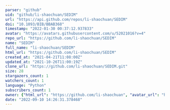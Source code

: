 ```yaml
---
parser: "github"
uid: "github/li-shaochuan/SEDIM"
url: "https://api.github.com/repos/li-shaochuan/SEDIM"
doi: "10.1093/BIB/BBAB368"
timestamp: "2022-01-30 00:37:12.937833"
avatar: "https://avatars.githubusercontent.com/u/52021016?v=4"
repo_url: "https://github.com/li-shaochuan/SEDIM"
name: "SEDIM"
full_name: "li-shaochuan/SEDIM"
html_url: "https://github.com/li-shaochuan/SEDIM"
created_at: "2021-04-21T11:08:00Z"
updated_at: "2021-10-26T11:00:19Z"
clone_url: "https://github.com/li-shaochuan/SEDIM.git"
size: 28
stargazers_count: 1
watchers_count: 1
language: "Python"
subscribers_count: 1
owner: {"html_url": "https://github.com/li-shaochuan", "avatar_url": "https://avatars.githubusercontent.com/u/52021016?v=4", "login": "li-shaochuan", "type": "User"}
date: "2022-09-10 14:26:31.378468"
---
```

